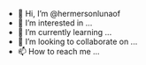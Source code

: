 - 👋 Hi, I’m @hermersonlunaof
- 👀 I’m interested in ...
- 🌱 I’m currently learning ...
- 💞️ I’m looking to collaborate on ...
- 📫 How to reach me ...

<!---
hermersonlunaof/hermersonlunaof is a ✨ special ✨ repository because its `README.md` (this file) appears on your GitHub profile.
You can click the Preview link to take a look at your changes.
--->
